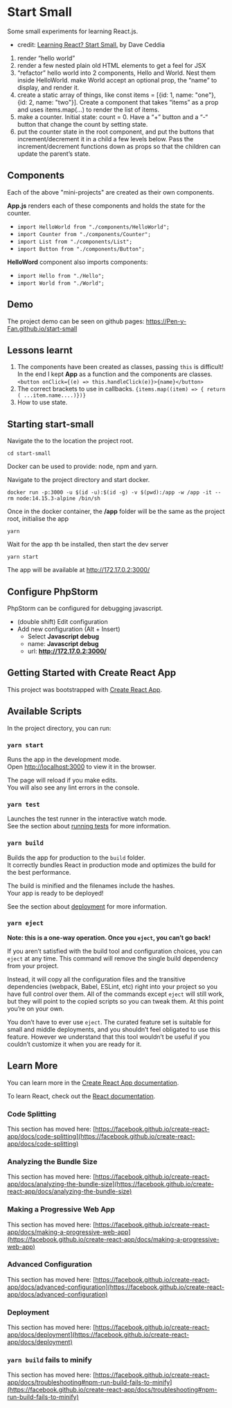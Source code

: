 # Start Small

Some small experiments for learning React.js.

- credit: [Learning React? Start Small.](https://daveceddia.com/learning-react-start-small/) by Dave Ceddia

1. render “hello world”
2. render a few nested plain old HTML elements to get a feel for JSX
3.  “refactor” hello world into 2 components, Hello and World. Nest them inside HelloWorld.
   make World accept an optional prop, the “name” to display, and render it.
4. create a static array of things, like const items = [{id: 1, name: "one"}, {id: 2, name: "two"}]. Create a component that takes “items” as a prop and uses items.map(...) to render the list of items.
5. make a counter. Initial state: count = 0. Have a “+” button and a “-“ button that change the count by setting state.
6. put the counter state in the root component, and put the buttons that increment/decrement it in a child a few levels below. Pass the increment/decrement functions down as props so that the children can update the parent’s state.

## Components

Each of the above "mini-projects" are created as their own components.

**App.js** renders each of these components and holds the state for the counter.

- `import HelloWorld from "./components/HelloWorld";`
- `import Counter from "./components/Counter";`
- `import List from "./components/List";`
- `import Button from "./components/Button";`

**HelloWord** component also imports components:

- `import Hello from "./Hello";`
- `import World from "./World";`

## Demo

The project demo can be seen on github pages: <https://Pen-y-Fan.github.io/start-small> 

## Lessons learnt

1. The components have been created as classes, passing `this` is difficult! In the end I kept **App** as a function
 and the components are classes. `<button onClick={(e) => this.handleClick(e)}>{name}</button>`
2. The correct brackets to use in callbacks. 
  `{items.map((item) => { return ( ...item.name....)})}`
3. How to use state.

## Starting start-small

Navigate the to the location the project root.

```shell script
cd start-small
```

Docker can be used to provide: node, npm and yarn.

Navigate to the project directory and start docker.

```shell script
docker run -p:3000 -u $(id -u):$(id -g) -v $(pwd):/app -w /app -it --rm node:14.15.3-alpine /bin/sh
```

Once in the docker container, the **/app** folder will be the same as the project root, initialise the app

```shell script
yarn
```

Wait for the app th be installed, then start the dev server

```shell script
yarn start
```

The app will be available at <http://172.17.0.2:3000/>

## Configure PhpStorm

PhpStorm can be configured for debugging javascript.

- (double shift) Edit configuration
- Add new configuration (Alt + Insert)
  - Select **Javascript debug**
  - name: **Javascript debug**
  - url: **http://172.17.0.2:3000/**


## Getting Started with Create React App

This project was bootstrapped with [Create React App](https://github.com/facebook/create-react-app).

## Available Scripts

In the project directory, you can run:

### `yarn start`

Runs the app in the development mode.\
Open [http://localhost:3000](http://localhost:3000) to view it in the browser.

The page will reload if you make edits.\
You will also see any lint errors in the console.

### `yarn test`

Launches the test runner in the interactive watch mode.\
See the section about [running tests](https://facebook.github.io/create-react-app/docs/running-tests) for more information.

### `yarn build`

Builds the app for production to the `build` folder.\
It correctly bundles React in production mode and optimizes the build for the best performance.

The build is minified and the filenames include the hashes.\
Your app is ready to be deployed!

See the section about [deployment](https://facebook.github.io/create-react-app/docs/deployment) for more information.

### `yarn eject`

**Note: this is a one-way operation. Once you `eject`, you can’t go back!**

If you aren’t satisfied with the build tool and configuration choices, you can `eject` at any time. This command will remove the single build dependency from your project.

Instead, it will copy all the configuration files and the transitive dependencies (webpack, Babel, ESLint, etc) right into your project so you have full control over them. All of the commands except `eject` will still work, but they will point to the copied scripts so you can tweak them. At this point you’re on your own.

You don’t have to ever use `eject`. The curated feature set is suitable for small and middle deployments, and you shouldn’t feel obligated to use this feature. However we understand that this tool wouldn’t be useful if you couldn’t customize it when you are ready for it.

## Learn More

You can learn more in the [Create React App documentation](https://facebook.github.io/create-react-app/docs/getting-started).

To learn React, check out the [React documentation](https://reactjs.org/).

### Code Splitting

This section has moved here: [https://facebook.github.io/create-react-app/docs/code-splitting](https://facebook.github.io/create-react-app/docs/code-splitting)

### Analyzing the Bundle Size

This section has moved here: [https://facebook.github.io/create-react-app/docs/analyzing-the-bundle-size](https://facebook.github.io/create-react-app/docs/analyzing-the-bundle-size)

### Making a Progressive Web App

This section has moved here: [https://facebook.github.io/create-react-app/docs/making-a-progressive-web-app](https://facebook.github.io/create-react-app/docs/making-a-progressive-web-app)

### Advanced Configuration

This section has moved here: [https://facebook.github.io/create-react-app/docs/advanced-configuration](https://facebook.github.io/create-react-app/docs/advanced-configuration)

### Deployment

This section has moved here: [https://facebook.github.io/create-react-app/docs/deployment](https://facebook.github.io/create-react-app/docs/deployment)

### `yarn build` fails to minify

This section has moved here: [https://facebook.github.io/create-react-app/docs/troubleshooting#npm-run-build-fails-to-minify](https://facebook.github.io/create-react-app/docs/troubleshooting#npm-run-build-fails-to-minify)
